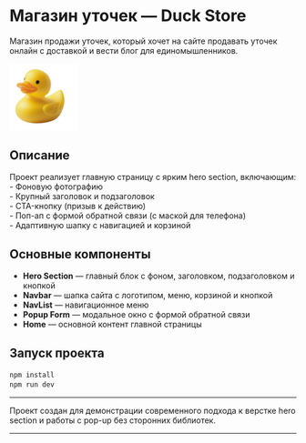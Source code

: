 # Магазин уточек — Duck Store
Магазин продажи уточек, который хочет на сайте продавать уточек онлайн с доставкой и вести блог для единомышленников. 

<img src="./public/home/duck.svg" width="120"/> 

## Описание

Проект реализует главную страницу с ярким hero section, включающим:<br>- Фоновую фотографию<br>- Крупный заголовок и подзаголовок<br>- CTA-кнопку (призыв к действию)<br>- Поп-ап с формой обратной связи (с маской для телефона)<br>- Адаптивную шапку с навигацией и корзиной 

## Основные компоненты

- **Hero Section** — главный блок с фоном, заголовком, подзаголовком и кнопкой
- **Navbar** — шапка сайта с логотипом, меню, корзиной и кнопкой
- **NavList** — навигационное меню
- **Popup Form** — модальное окно с формой обратной связи
- **Home** — основной контент главной страницы

## Запуск проекта

```bash
npm install
npm run dev
```

---

Проект создан для демонстрации современного подхода к верстке hero section и работы с pop-up без сторонних библиотек.

---
